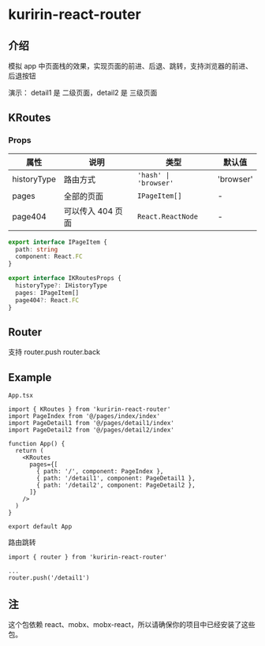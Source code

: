# kuririn-react-router

## 介绍

模拟 app 中页面栈的效果，实现页面的前进、后退、跳转，支持浏览器的前进、后退按钮

演示：
detail1 是 二级页面，detail2 是 三级页面

## KRoutes

### Props

| 属性        | 说明              | 类型                  | 默认值    |
| ----------- | ----------------- | --------------------- | --------- |
| historyType | 路由方式          | `'hash' \| 'browser'` | 'browser' |
| pages       | 全部的页面        | `IPageItem[]`         | -         |
| page404     | 可以传入 404 页面 | `React.ReactNode`     | -         |

```ts
export interface IPageItem {
  path: string
  component: React.FC
}

export interface IKRoutesProps {
  historyType?: IHistoryType
  pages: IPageItem[]
  page404?: React.FC
}
```

## Router

支持 router.push router.back

## Example

`App.tsx`

```tsx
import { KRoutes } from 'kuririn-react-router'
import PageIndex from '@/pages/index/index'
import PageDetail1 from '@/pages/detail1/index'
import PageDetail2 from '@/pages/detail2/index'

function App() {
  return (
    <KRoutes
      pages={[
        { path: '/', component: PageIndex },
        { path: '/detail1', component: PageDetail1 },
        { path: '/detail2', component: PageDetail2 },
      ]}
    />
  )
}

export default App
```

路由跳转

```tsx
import { router } from 'kuririn-react-router'

...
router.push('/detail1')
```

## 注

这个包依赖 react、mobx、mobx-react，所以请确保你的项目中已经安装了这些包。
